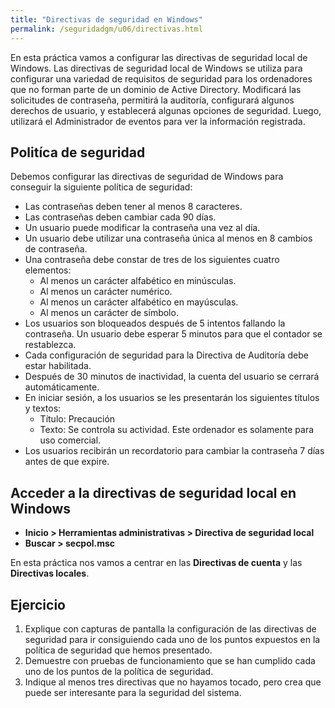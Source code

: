 ```yaml
---
title: "Directivas de seguridad en Windows"
permalink: /seguridadgm/u06/directivas.html
---
```

En esta práctica vamos a configurar las directivas de seguridad local de Windows. Las directivas de seguridad local de Windows se utiliza para configurar una variedad de requisitos de seguridad para los ordenadores que no forman parte de un dominio de Active Directory. Modificará las
solicitudes de contraseña, permitirá la auditoría, configurará algunos derechos de usuario, y establecerá algunas opciones de seguridad. Luego, utilizará el Administrador de eventos para ver la información registrada.

## Politíca de seguridad

Debemos configurar las directivas de seguridad de Windows para conseguir la siguiente política de seguridad:

* Las contraseñas deben tener al menos 8 caracteres.
* Las contraseñas deben cambiar cada 90 días.
* Un usuario puede modificar la contraseña una vez al día.
* Un usuario debe utilizar una contraseña única al menos en 8 cambios de contraseña.
* Una contraseña debe constar de tres de los siguientes cuatro elementos:
    * Al menos un carácter alfabético en minúsculas.
    * Al menos un carácter numérico.
    * Al menos un carácter alfabético en mayúsculas.
    * Al menos un carácter de símbolo.
* Los usuarios son bloqueados después de 5 intentos fallando la contraseña. Un usuario debe esperar 5 minutos para que el contador se restablezca.
* Cada configuración de seguridad para la Directiva de Auditoría debe estar habilitada.
* Después de 30 minutos de inactividad, la cuenta del usuario se cerrará automáticamente.
* En iniciar sesión, a los usuarios se les presentarán los siguientes títulos y textos:
    * Título: Precaución
    * Texto: Se controla su actividad. Este ordenador es solamente para uso comercial.
* Los usuarios recibirán un recordatorio para cambiar la contraseña 7 días antes de que expire.

## Acceder a la directivas de seguridad local en Windows

* **Inicio > Herramientas administrativas > Directiva de seguridad local**
* **Buscar > secpol.msc**

En esta práctica nos vamos a centrar en las **Directivas de cuenta** y las **Directivas locales**.

## Ejercicio

1. Explique con capturas de pantalla la configuración de las directivas de seguridad para ir consiguiendo cada uno de los puntos expuestos en la política de seguridad que hemos presentado.
2. Demuestre con pruebas de funcionamiento que se han cumplido cada uno de los puntos de la política de seguridad.
3. Indique al menos tres directivas que no hayamos tocado, pero crea que puede ser interesante para la seguridad del sistema.
